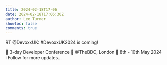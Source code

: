 ```yaml
---
title: 2024-02-18T17-06
date: 2024-02-18T17:06:30Z
author: Lee Turner
showtoc: false
comments: true
---
```


RT @DevoxxUK: #DevoxxUK2024 is coming!

🎤 3-day Developer Conference 
📍 @TheBDC, London 
📆 8th - 10th May 2024 
ℹ️ Follow for more updates…

